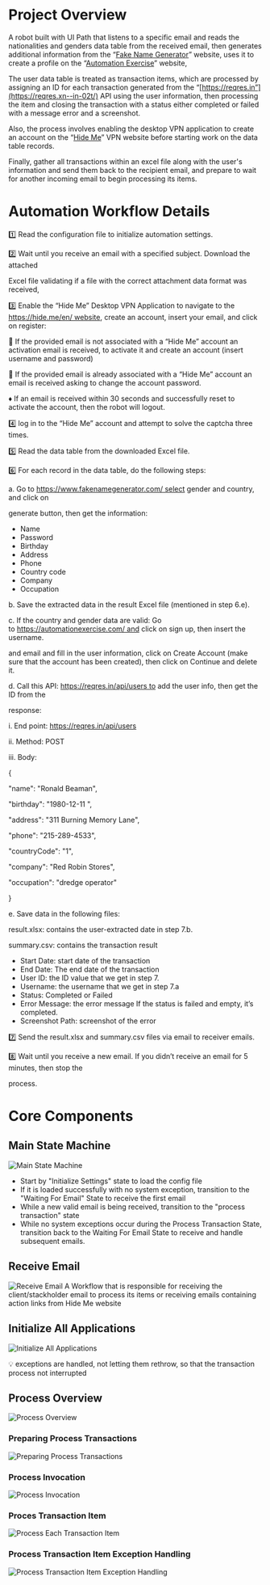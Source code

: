 # Project Overview

A robot built with UI Path that listens to a specific email and reads the nationalities and genders data table from the received email, then generates additional information from the “[Fake Name Generator](https://www.fakenamegenerator.com/)” website, uses it to create a profile on the “[Automation Exercise](https://automationexercise.com/)” website,


The user data table is treated as transaction items, which are processed by assigning an ID for each transaction generated from the “[https://reqres.in”](https://reqres.xn--in-02t/) API using the user information, then processing the item and closing the transaction with a status either completed or failed with a message error and a screenshot.

Also, the process involves enabling the desktop VPN application to create an account on the “[Hide Me](https://hide.me/en/)” VPN website before starting work on the data table records.

Finally, gather all transactions within an excel file along with the user's information and send them back to the recipient email, and prepare to wait for another incoming email to begin processing its items.

# Automation Workflow Details

1️⃣ Read the configuration file to initialize automation settings.

2️⃣ Wait until you receive an email with a specified subject. Download the attached

Excel file validating if a file with the correct attachment data format was received,

3️⃣ Enable the “Hide Me” Desktop VPN Application to navigate to the https://hide.me/en/ website, create an account, insert your email, and click on register:

🔸 If the provided email is not associated with a “Hide Me” account an activation email is received, to activate it and create an account (insert username and password)

**🔹** If the provided email is already associated with a “Hide Me” account an email is received asking to change the account password.

♦ If an email is received within 30 seconds and successfully reset to activate the account, then the robot will logout.

4️⃣ log in to the “Hide Me” account and attempt to solve the captcha three times.

5️⃣ Read the data table from the downloaded Excel file.

6️⃣ For each record in the data table, do the following steps:

a. Go to https://www.fakenamegenerator.com/ select gender and country, and click on

generate button, then get the information:

- Name
- Password
- Birthday
- Address
- Phone
- Country code
- Company
- Occupation

b. Save the extracted data in the result Excel file (mentioned in step 6.e).

c. If the country and gender data are valid: Go to https://automationexercise.com/ and click on sign up, then insert the username.

and email and fill in the user information, click on Create Account (make sure that the account has been created), then click on Continue and delete it.

d. Call this API: https://reqres.in/api/users to add the user info, then get the ID from the

response:

i. End point: https://reqres.in/api/users

ii. Method: POST

iii. Body:

{

"name": "Ronald Beaman",

"birthday": "1980-12-11 ",

"address": "311 Burning Memory Lane",

"phone": "215-289-4533",

"countryCode": "1",

"company": "Red Robin Stores",

"occupation": "dredge operator"

}

e. Save data in the following files:

result.xlsx: contains the user-extracted date in step 7.b.

summary.csv: contains the transaction result

- Start Date: start date of the transaction
- End Date: The end date of the transaction
- User ID: the ID value that we get in step 7.
- Username: the username that we get in step 7.a
- Status: Completed or Failed
- Error Message: the error message If the status is failed and empty, it’s completed.
- Screenshot Path: screenshot of the error

7️⃣ Send the result.xlsx and summary.csv files via email to receiver emails.

8️⃣ Wait until you receive a new email. If you didn’t receive an email for 5 minutes, then stop the

process.



# Core Components

## Main State Machine

![Main State Machine](https://github.com/kirollos-Magdy1/Creating-User-Accounts/assets/61789409/f7455e0a-d79e-42e7-8e65-b0d0741b18ba)

- Start by "Initialize Settings" state to load the config file
- If it is loaded successfully with no system exception, transition to the "Waiting For Email" State to receive the first email
- While a new valid email is being received, transition to the "process transaction" state
- While no system exceptions occur during the Process Transaction State, transition back to the Waiting For Email State to receive and handle subsequent emails.


## Receive Email

![Receive Email](https://github.com/kirollos-Magdy1/Creating-User-Accounts/assets/61789409/bf3f4508-e608-40c8-a5bc-fd7582dfdb6f)
A Workflow that is responsible for receiving the client/stackholder email to process its items or receiving emails containing action links from Hide Me website


## Initialize All Applications
![Initialize All Applications](https://github.com/kirollos-Magdy1/Creating-User-Accounts/assets/61789409/0a55fd73-4453-48be-a4ee-f07dd690b7f7)
<aside>
💡 exceptions are handled, not letting them rethrow, so that the transaction process not interrupted

</aside>

## Process Overview
![Process Overview](https://github.com/kirollos-Magdy1/Creating-User-Accounts/assets/61789409/c448793e-cf7e-4cde-bc7b-908e9d67a8ad)



### Preparing Process Transactions
![Preparing Process Transactions](https://github.com/kirollos-Magdy1/Creating-User-Accounts/assets/61789409/1243cf12-cf87-43bb-8ca0-4ca0d889d60b)

### Process Invocation
![Process Invocation](https://github.com/kirollos-Magdy1/Creating-User-Accounts/assets/61789409/d41fe1d7-b7ec-4b6f-9543-08a08109a9ad)



### Proces Transaction Item
![Process Each Transaction Item](https://github.com/kirollos-Magdy1/Creating-User-Accounts/assets/61789409/1202e641-3acf-41c0-8857-8e7f3b6e3bdc)


### Process Transaction Item Exception Handling
![Process Transaction Item Exception Handling](https://github.com/kirollos-Magdy1/Creating-User-Accounts/assets/61789409/425f4d7a-9e75-474e-8a5a-fd7ff973fbf2)

